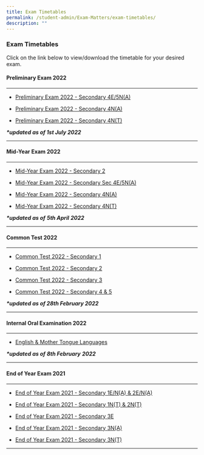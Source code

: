```yaml
---
title: Exam Timetables
permalink: /student-admin/Exam-Matters/exam-timetables/
description: ""
---
```


### **Exam Timetables**

Click on the link below to view/download the timetable for your desired exam.

#### **Preliminary Exam 2022**

---------------------------------------------------------------------------
*   [Preliminary Exam 2022 - Secondary 4E/5N(A)](https://drive.google.com/file/d/1bUpVSCaVcLoiVth4gguzctH5Y0hRezlE/view?usp=sharing)
    
*   [Preliminary Exam 2022 - Secondary 4N(A)](https://drive.google.com/file/d/13XOG2PvQtV9NqgFWSlUtADTfgMy9k-jM/view?usp=sharing)
    
*   [Preliminary Exam 2022 - Secondary 4N(T)](https://drive.google.com/file/d/1gSUS9Ps0_9xCeAGbQmLDGUuyfjIZYpcL/view?usp=sharing)

_**\*updated as of 1st July 2022**_

---------------------------------------------------------------------------
#### **Mid-Year Exam 2022**

---------------------------------------------------------------------------
*   [Mid-Year Exam 2022 - Secondary 2](https://drive.google.com/file/d/1QQ_-zcRSbTZOTzw79yw0VdZz9_02XB5h/view?usp=sharing)
    
*   [Mid-Year Exam 2022 - Secondary Sec 4E/5N(A)](https://drive.google.com/file/d/1gPb7DT_uvqlZuB8Tz4jwpBfJYjx4Wc_e/view?usp=sharing)
    
*   [Mid-Year Exam 2022 - Secondary 4N(A)](https://drive.google.com/file/d/1I5-r3HsW6ypFnLAg0MjBYp74OlpPIJFC/view?usp=sharing)
    
*   [Mid-Year Exam 2022 - Secondary 4N(T)](https://drive.google.com/file/d/1ZyeYN5EexgaB6TNC6A9-mnce__ZnrGs6/view?usp=sharing)

_**\*updated as of**_ _**5th April**_ _**2022**_

---------------------------------------------------------------------------
#### **Common Test 2022**

---------------------------------------------------------------------------
*   [Common Test 2022 - Secondary 1](https://docs.google.com/document/d/18rAGfQeDOiQOzWDsqKXCLoQz1B-KFK3Z/edit?usp=sharing&ouid=106753881678494330899&rtpof=true&sd=true)
    
*   [Common Test 2022 - Secondary 2](https://drive.google.com/file/d/19CO9vNXQfUdy8_c6XiuOeY-1ndMm-_Ge/view?usp=sharing)
    
*   [Common Test 2022 - Secondary 3](https://drive.google.com/file/d/11D04fYJ_tZ4TqximNR_YEpd0EjNweOOe/view?usp=sharing)
    
*   [Common Test 2022 - Secondary 4 & 5](https://drive.google.com/file/d/1W8ZGCnzVaktPwW5uSb84UDFJRD3MLmys/view?usp=sharing)

_**\*updated as of 28th February 2022**_

---------------------------------------------------------------------------
#### **Internal Oral Examination 2022**

---------------------------------------------------------------------------
*   [English & Mother Tongue Languages](https://drive.google.com/file/d/1cFquDcvrapud1Vi9LqMpJ_6qTUh_SoqT/view?usp=sharing)

_**\*updated as of**_ _**8th February**_ _**2022**_

---------------------------------------------------------------------------
#### **End of Year Exam 2021**

---------------------------------------------------------------------------
*   [End of Year Exam 2021 - Secondary 1E/N(A) & 2E/N(A)](https://drive.google.com/file/d/18MljY_UDjl_ARlnJDf2Z83HLOUzhwTAN/view?usp=sharing)
    
*   [End of Year Exam 2021 - Secondary 1N(T) & 2N(T)](https://drive.google.com/file/d/19B6bNhZplnFp4jGLV6CB90nS93wUdCHG/view?usp=sharing)
    
*   [End of Year Exam 2021 - Secondary 3E](https://drive.google.com/file/d/1N5-kc_JrLd1U8lU-E1uA_O5kdujxAs3i/view?usp=sharing)
    
*   [End of Year Exam 2021 - Secondary 3N(A)](https://drive.google.com/file/d/1rHKiDr5QSW5eq4CObfi9MrJL52X3p7yE/view?usp=sharing)
    
*   [End of Year Exam 2021 - Secondary 3N(T)](https://drive.google.com/file/d/1rt_8WnpRVDaEhRisZdda0qnDXluD4COu/view?usp=sharing)

---------------------------------------------------------------------------
